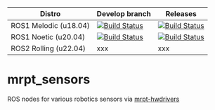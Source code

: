 
| Distro | Develop branch | Releases |
| --- | --- | --- |
| ROS1 Melodic (u18.04) | [![Build Status](http://build.ros.org/job/Mdev__mrpt_sensors__ubuntu_bionic_amd64/badge/icon)](http://build.ros.org/job/Mdev__mrpt_sensors__ubuntu_bionic_amd64/) |  [![Build Status](http://build.ros.org/job/Mbin_uB64__mrpt_sensors__ubuntu_bionic_amd64__binary/badge/icon)](http://build.ros.org/job/Mbin_uB64__mrpt_sensors__ubuntu_bionic_amd64__binary/) |
| ROS1 Noetic (u20.04) | [![Build Status](https://build.ros.org/job/Ndev__mrpt_sensors__ubuntu_focal_amd64/badge/icon)](https://build.ros.org/job/Ndev__mrpt_sensors__ubuntu_focal_amd64/) | [![Build Status](https://build.ros.org/job/Nbin_uF64__mrpt_sensors__ubuntu_focal_amd64__binary/badge/icon)](https://build.ros.org/job/Nbin_uF64__mrpt_sensors__ubuntu_focal_amd64__binary/) |
| ROS2 Rolling (u22.04) | xxx |  xxx |


# mrpt_sensors
ROS nodes for various robotics sensors via [mrpt-hwdrivers](https://docs.mrpt.org/reference/latest/group_mrpt_hwdrivers_grp.html)
